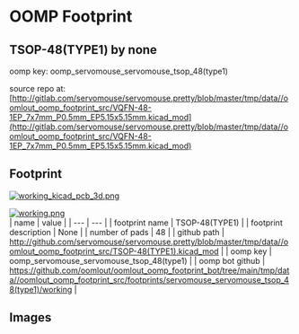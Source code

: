 # OOMP Footprint  
## TSOP-48(TYPE1)  by none  
  
oomp key: oomp_servomouse_servomouse_tsop_48(type1)  
  
source repo at: [http://gitlab.com/servomouse/servomouse.pretty/blob/master/tmp/data//oomlout_oomp_footprint_src/VQFN-48-1EP_7x7mm_P0.5mm_EP5.15x5.15mm.kicad_mod](http://gitlab.com/servomouse/servomouse.pretty/blob/master/tmp/data//oomlout_oomp_footprint_src/VQFN-48-1EP_7x7mm_P0.5mm_EP5.15x5.15mm.kicad_mod)  
## Footprint  
  
[![working_kicad_pcb_3d.png](working_kicad_pcb_3d_600.png)](working_kicad_pcb_3d.png)  
  
[![working.png](working_600.png)](working.png)  
| name | value | 
| --- | --- | 
| footprint name | TSOP-48(TYPE1) | 
| footprint description | None | 
| number of pads | 48 | 
| github path | http://github.com/servomouse/servomouse.pretty/blob/master/tmp/data//oomlout_oomp_footprint_src/TSOP-48(TYPE1).kicad_mod | 
| oomp key | oomp_servomouse_servomouse_tsop_48(type1) | 
| oomp bot github | https://github.com/oomlout/oomlout_oomp_footprint_bot/tree/main/tmp/data//oomlout_oomp_footprint_src/footprints/servomouse_servomouse_tsop_48(type1)/working | 
## Images  
